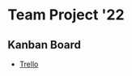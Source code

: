 # Team Project '22

## Kanban Board
- [Trello](https://trello.com/invite/teamprojectworkspace/f39bd5e5427e2bda311ed9d2abcd0741)
